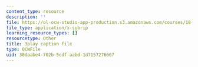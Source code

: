 ```yaml
---
content_type: resource
description: ''
file: https://ol-ocw-studio-app-production.s3.amazonaws.com/courses/18-01sc-single-variable-calculus-fall-2010/38daabe4702b5cdfaabd1d7157276667_R9a_NHXrBcg.vtt
file_type: application/x-subrip
learning_resource_types: []
resourcetype: Other
title: 3play caption file
type: OCWFile
uid: 38daabe4-702b-5cdf-aabd-1d7157276667
---
```

